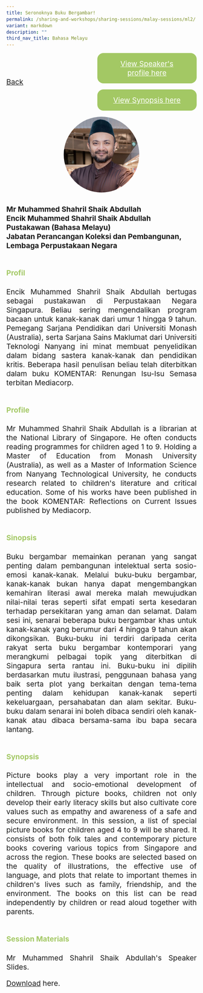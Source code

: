 ```yaml
---
title: Seronoknya Buku Bergambar!
permalink: /sharing-and-workshops/sharing-sessions/malay-sessions/ml2/
variant: markdown
description: ""
third_nav_title: Bahasa Melayu
---
```

<style>
.entry-title{
  font-size: 2.25rem;
  font-weight: 700;
  margin-bottom: 2rem;
  text-align: center;
}
.entry-content p{
  text-align: justify;
}

.entry-title.supported-by{
  margin-bottom: 0;
  margin-top: 3rem;
}

.entry-content .buttons-container{
  align-items: center;
  column-gap: 1rem;
  display: flex;
  flex-wrap: wrap;
  justify-content: center;
}
.entry-content .buttons-container .btn-link{
  background-color: #7431e8;
  border-radius: 0.4rem;
  color: #fff;
  font-size: 1.5rem;
  margin-bottom: 1rem;
  padding: 15px 20px;
  text-align: center;
  text-decoration: none;
  width: 15rem;
}
.entry-content .buttons-container .btn-link:hover{
  background-color: lightgrey;
}

.entry-content.sharing-sessions{
  align-items: center;
  display: flex;
  flex-direction: column;
  row-gap: 1.5rem;
}
.entry-content.sharing-sessions .session-item{
  align-items: flex-start;
  background-color:#d84178;
  border-radius: 0.5rem;
  color: #ffffff;
  row-gap: 2rem;
  display: flex;
  font-size: 1.1rem;
  flex-direction: column;
  line-height: 1.2;
  justify-content: space-between;
  margin-bottom: 2rem;
  padding: 1rem;
  width: 100%;
}
.entry-content.sharing-sessions .session-item .lower-wrapper{
  display: flex;
  flex-direction: column;
  row-gap: 2rem;
  width: 100%;
}
.entry-content.sharing-sessions .session-item .session-link{
  border: 2px solid lightgrey;
  border-radius: 0.5rem;
  padding: 1rem;
  text-align: center;
}
.entry-content.sharing-sessions .session-item .session-link a{
  color: #ffffff;
}

.entry-content.sharing-sessions.malay-sessions .session-item{
  background-color: #a3c864;
}

.entry-content.sharing-sessions.tamil-sessions .session-item,
.entry-content.sharing-sessions.preschools-exhibitors .session-item{
  background-color: #9b4490;
}

.entry-content.sharing-sessions.english-sessions .session-item{
  background-color: #fa0;
}

.entry-content.sharing-sessions.primary-secondary-exhibitors .session-item{
  background-color: #a3c864;
}

.entry-content.sharing-sessions .session-item .session-link:hover{
  background-color: lightgrey;
}

.entry-content.sharing-session-item{
  font-size: 1.2rem;
}
.entry-content.sharing-session-item .sharing-sessions-nav{
  align-items: center;
  column-gap: 1rem;
  display: flex;
  flex-wrap: wrap;
  justify-content: space-between;
  padding-bottom: 1rem;
}
.entry-content.sharing-session-item .sharing-sessions-nav .inner-nav-wrapper{
  column-gap: 1rem;
  display: flex;
  flex: 2;
  flex-wrap: wrap;
  justify-content: flex-end;
  row-gap: 1rem;
}
.entry-content.sharing-session-item .sharing-sessions-nav .inner-nav-wrapper .nav-btn{
  background-color: #d84178;
  border-radius: 1rem;
  color: #fff;
  padding: 1rem 2rem;
  text-align: center;
  width: 100%;
}
.entry-content.sharing-session-item.malay-session .sharing-sessions-nav .inner-nav-wrapper .nav-btn{
  background-color: #a3c864;
}
.entry-content.sharing-session-item.tamil-session .sharing-sessions-nav .inner-nav-wrapper .nav-btn{
  background-color: #9b4490;
}
.entry-content.sharing-session-item.english-session .sharing-sessions-nav .inner-nav-wrapper .nav-btn{
  background-color: #fa0;
}
.entry-content.sharing-session-item .sharing-sessions-nav .inner-nav-wrapper .nav-btn:hover{
  background-color: lightgrey;
}
.entry-content.sharing-session-item .profile-photo-container{
  align-items: center;
  column-gap: 1rem;
  display: flex;
  flex-wrap: wrap;
  justify-content: space-between;
  row-gap: 1rem;
}
.entry-content.sharing-session-item .profile-photo{
  align-items: center;
  column-gap: 2rem;
  display: flex;
  flex-wrap: wrap;
  justify-content: center;
  row-gap: 2rem;
  margin-bottom: 2rem;
}
.entry-content.sharing-session-item .profile-photo img{
  border-radius: 100px;
  width: 200px;
}
.entry-content.sharing-session-item.awardee-item .profile-photo{
  width: 100%;
}
.entry-content.sharing-session-item .profile-name{
  font-weight: 700;
  margin-bottom: 3rem;
}
.entry-content.sharing-session-item h4{
  color: #d84178;
}
.entry-content.sharing-session-item.malay-session h4{
  color: #a3c864;
}
.entry-content.sharing-session-item.tamil-session h4{
  color: #9b4490;
}
.entry-content.sharing-session-item.english-session h4{
  color: #fa0;
}
.entry-content.sharing-session-item.awardee-item h3,
.entry-content.sharing-session-item.awardee-item h4{
  color: #4372d6;
}
.entry-content.sharing-session-item .section-wrapper{
  margin-bottom: 3rem;
}

.entry-content.awardees-container h4{
  font-weight: 700;
  margin-bottom: 3rem;
}
.entry-content.awardees-container a{
  text-decoration: none;
}
.entry-content.awardees-container .section-wrapper{
  margin-bottom: 10rem;
}
.entry-content.awardees-container .section-row{
  column-gap: 1rem;
  display: flex;
  flex-wrap: wrap;
  justify-content: space-around;
  row-gap: 1rem;
}
.entry-content.awardees-container .section-column{
  width: 30%;
}
.entry-content.awardees-container .awardee-wrapper{
  align-items: center;
  display: flex;
  flex-direction: column;
  justify-content: center;
  row-gap: 1rem;
}
.entry-content.awardees-container .awardee-wrapper .awardee-pic{
  width: 10rem;
}
.entry-content.awardees-container .awardee-wrapper .awardee-profile{
  color: #484848;
  text-align: center;
}
.entry-content.awardees-container .awardee-wrapper .name-english{
  font-size: 1.25rem;
  margin-bottom: 1rem;
}
.entry-content.awardees-container .awardee-wrapper .name-chinese{
  font-size: 1.25rem;
  margin-bottom: 1rem;
}

.entry-content .btntop{
  position: fixed;
  float: right;
  bottom: 20px;
  right: 80px;
  z-index: 99;
  boder: none;
  background-color: #3bb9ff;
  cursor: pointer;
  padding: 15px;
  boder-radius: 4px;
  color: #fff;
  font-weight: 600;
}

.coming-soon{
  color: #7431e8;
  font-size: 2rem;
  font-weight: 700;
  margin-top: 3rem;
  text-align: center;
}

@media all and (min-width: 40rem ){
  .entry-content.sharing-sessions{
    align-items: flex-start;
    display: flex;
    flex-direction: column;
    row-gap: 1.5rem;
  }

  
  .entry-content.sharing-sessions .session-item .lower-wrapper{
    align-items: center;
    flex-direction: row;
    justify-content: space-between;
  }

  .entry-content.sharing-session-item .sharing-sessions-nav .inner-nav-wrapper .nav-btn{
    width: 45%;
  }
}
</style>

<div class="entry-content sharing-session-item malay-session">
<div class="sharing-sessions-nav">
<a href="/sharing-and-workshops/sharing-sessions/malay-sessions/">Back</a>
<div class="inner-nav-wrapper">
<a class="nav-btn" href="#C1">View Speaker's profile here</a>
<a class="nav-btn" href="#C2">View Synopsis here</a>
</div>
</div>

<div class="profile-photo">
<img alt="Muhammed Shahril Shaik Abdullah" src="/images/Sharing_sessions/muhammed-shahril-shaik-abdullah.jpg">
</div>

<div class="profile-name">
Mr Muhammed Shahril Shaik Abdullah<br>
Encik Muhammed Shahril Shaik Abdullah<br>
Pustakawan (Bahasa Melayu)<br>
Jabatan Perancangan Koleksi dan Pembangunan, Lembaga Perpustakaan Negara
</div>

<div class="section-wrapper">
<h4 id="C1">Profil</h4>
<p>
Encik Muhammed Shahril Shaik Abdullah bertugas sebagai pustakawan di Perpustakaan Negara Singapura. Beliau sering mengendalikan program bacaan untuk kanak-kanak dari umur 1 hingga 9 tahun. Pemegang Sarjana Pendidikan dari Universiti Monash (Australia), serta Sarjana Sains Maklumat dari Universiti Teknologi Nanyang ini minat membuat penyelidikan dalam bidang sastera kanak-kanak dan pendidikan kritis. Beberapa hasil penulisan beliau telah diterbitkan dalam buku KOMENTAR: Renungan Isu-Isu Semasa terbitan Mediacorp.
</p>
</div>

<div class="section-wrapper">
<h4>Profile</h4>
<p>
Mr Muhammed Shahril Shaik Abdullah is a librarian at the National Library of Singapore. He often conducts reading programmes for children aged 1 to 9. Holding a Master of Education from Monash University (Australia), as well as a Master of Information Science from Nanyang Technological University, he conducts research related to children's literature and critical education. Some of his works have been published in the book KOMENTAR: Reflections on Current Issues published by Mediacorp.
</p>
</div>

<div class="section-wrapper">
<h4 id="C2">Sinopsis</h4> 
<p>
Buku bergambar memainkan peranan yang sangat penting dalam pembangunan intelektual serta sosio-emosi kanak-kanak. Melalui buku-buku bergambar, kanak-kanak bukan hanya dapat mengembangkan kemahiran literasi awal mereka malah mewujudkan nilai-nilai teras seperti sifat empati serta kesedaran terhadap persekitaran yang aman dan selamat. Dalam sesi ini, senarai beberapa buku bergambar khas untuk kanak-kanak yang berumur dari 4 hingga 9 tahun akan dikongsikan. Buku-buku ini terdiri daripada cerita rakyat serta buku bergambar kontemporari yang merangkumi pelbagai topik yang diterbitkan di Singapura serta rantau ini.  Buku-buku ini dipilih berdasarkan mutu ilustrasi, penggunaan bahasa yang baik serta plot yang berkaitan dengan tema-tema penting dalam kehidupan kanak-kanak seperti kekeluargaan, persahabatan dan alam sekitar. Buku-buku dalam senarai ini boleh dibaca sendiri oleh kanak-kanak atau dibaca bersama-sama ibu bapa secara lantang.
</p>
</div>

<div class="section-wrapper">
<h4>Synopsis</h4> 
<p>
Picture books play a very important role in the intellectual and socio-emotional development of children. Through picture books, children not only develop their early literacy skills but also cultivate core values such as empathy and awareness of a safe and secure environment. In this session, a list of special picture books for children aged 4 to 9 will be shared. It consists of both folk tales and contemporary picture books covering various topics from Singapore and across the region. These books are selected based on the quality of illustrations, the effective use of language, and plots that relate to important themes in children's lives such as family, friendship, and the environment. The books on this list can be read independently by children or read aloud together with parents.
</p>
</div>

<div class="section-wrapper">
	    <h4>Session Materials</h4>
    <p>Mr Muhammed Shahril Shaik Abdullah's Speaker Slides.</p>
    <p><a download="Shahril NLB_MTL Symposium (Slides) 2024_FAIRED.pdf" target="_blank" href="/files/ML2.pdf">Download</a> here.</p>
</div>
</div>